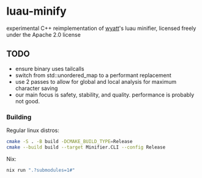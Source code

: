 # luau-minify

experimental C++ reimplementation of [wyatt](https://github.com/httpget)'s luau minifier, licensed freely under the Apache 2.0 license

## TODO

- ensure binary uses tailcalls
- switch from std::unordered_map to a performant replacement
- use 2 passes to allow for global and local analysis for maximum character saving
- our main focus is safety, stability, and quality. performance is probably not good.

### Building

Regular linux distros:

```bash
cmake -S . -B build -DCMAKE_BUILD_TYPE=Release
cmake --build build --target Minifier.CLI --config Release
```

Nix:

```bash
nix run ".?submodules=1#"
```
